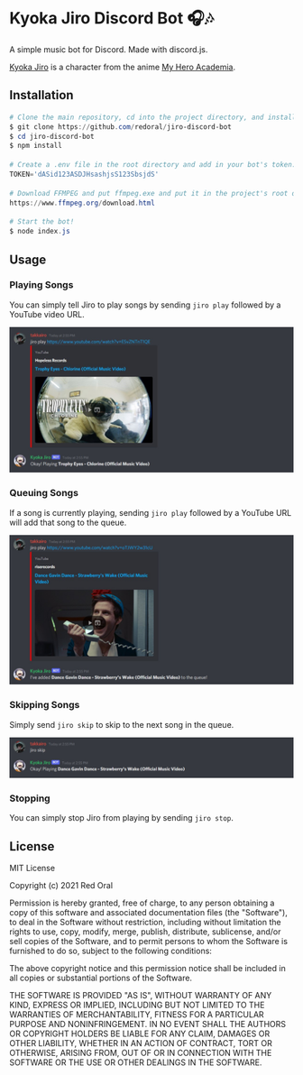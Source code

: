 # Kyoka Jiro Discord Bot 🎧🎶

A simple music bot for Discord. Made with discord.js.

[Kyoka Jiro](https://myheroacademia.fandom.com/wiki/Kyoka_Jiro) is a character from the anime [My Hero Academia](https://en.wikipedia.org/wiki/My_Hero_Academia).

## Installation

```powershell
# Clone the main repository, cd into the project directory, and install dependencies:
$ git clone https://github.com/redoral/jiro-discord-bot
$ cd jiro-discord-bot
$ npm install

# Create a .env file in the root directory and add in your bot's token:
TOKEN='dASid123ASDJHsashjsS123SbsjdS'

# Download FFMPEG and put ffmpeg.exe and put it in the project's root directory:
https://www.ffmpeg.org/download.html

# Start the bot!
$ node index.js
```

## Usage

### Playing Songs

You can simply tell Jiro to play songs by sending `jiro play` followed by a YouTube video URL.

<img src='./screenshots/1.jpg'>

### Queuing Songs

If a song is currently playing, sending `jiro play` followed by a YouTube URL will add that song to the queue.

<img src='./screenshots/2.jpg'>

### Skipping Songs

Simply send `jiro skip` to skip to the next song in the queue.

<img src='./screenshots/3.jpg'>

### Stopping

You can simply stop Jiro from playing by sending `jiro stop`.

## License

MIT License

Copyright (c) 2021 Red Oral

Permission is hereby granted, free of charge, to any person obtaining a copy
of this software and associated documentation files (the "Software"), to deal
in the Software without restriction, including without limitation the rights
to use, copy, modify, merge, publish, distribute, sublicense, and/or sell
copies of the Software, and to permit persons to whom the Software is
furnished to do so, subject to the following conditions:

The above copyright notice and this permission notice shall be included in all
copies or substantial portions of the Software.

THE SOFTWARE IS PROVIDED "AS IS", WITHOUT WARRANTY OF ANY KIND, EXPRESS OR
IMPLIED, INCLUDING BUT NOT LIMITED TO THE WARRANTIES OF MERCHANTABILITY,
FITNESS FOR A PARTICULAR PURPOSE AND NONINFRINGEMENT. IN NO EVENT SHALL THE
AUTHORS OR COPYRIGHT HOLDERS BE LIABLE FOR ANY CLAIM, DAMAGES OR OTHER
LIABILITY, WHETHER IN AN ACTION OF CONTRACT, TORT OR OTHERWISE, ARISING FROM,
OUT OF OR IN CONNECTION WITH THE SOFTWARE OR THE USE OR OTHER DEALINGS IN THE
SOFTWARE.
